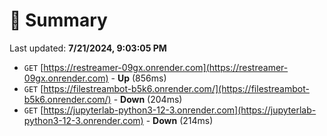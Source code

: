 # 📖 Summary
Last updated: **7/21/2024, 9:03:05 PM**

- `GET` [https://restreamer-09gx.onrender.com](https://restreamer-09gx.onrender.com) - **Up** (856ms)
- `GET` [https://filestreambot-b5k6.onrender.com/](https://filestreambot-b5k6.onrender.com/) - **Down** (204ms)
- `GET` [https://jupyterlab-python3-12-3.onrender.com](https://jupyterlab-python3-12-3.onrender.com) - **Down** (214ms)
